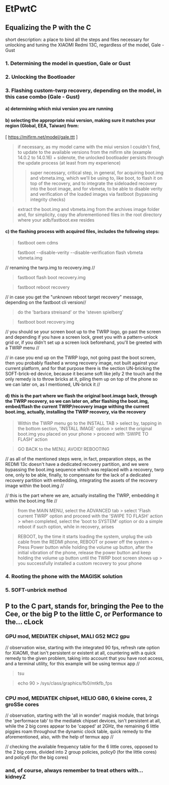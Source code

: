 # EtPwtC
## Equalizing the P with the C
short description: a place to bind all the steps and files necessary for unlocking and tuning the XIAOMI Redmi 13C, regardless of the model, Gale - Gust
### 1. Determining the model in question, Gale or Gust



### 2. Unlocking the Bootloader
### 3. Flashing custom-twrp recovery, depending on the model, in this case combo (Gale - Gust)
#### a) determining which miui version you are running

#### b) selecting the appropriate miui version, making sure it matches your region (Global, EEA, Taiwan) from:

[ https://mifirm.net/model/gale.ttt ]
> if necessary, as my model came with the miui version I couldn't find, to update to the available versions from the mifirm site (example 14.0.2 to 14.0.16) + sidenote, the unlocked bootloader persists through the update process (at least from my experience)
> > super necessary, critical step, in general, for acquiring boot.img and vbmeta.img, which we'll be using to, like boot, to flash it on top of the recovery, and to integrate the sideloaded recovery into the boot image, and for vbmeta, to be able to disable verity and verification of the loaded images via fastboot (bypassing integrity checks)

> extract the boot.img and vbmeta.img from the archives image folder and, for simplicity, copy the aforementioned files in the root directory where your adb/fastboot.exe resides

#### c) the flashing process with acquired files, includes the following steps:
> fastboot oem cdms

> fastboot --disable-verity --disable-verification flash vbmeta vbmeta.img

// renaming the twrp.img to recovery.img //

> fastboot flash boot recovery.img

> fastboot reboot recovery

// in case you get the "unknown reboot target recovery" message, depending on the fastboot cli version//

> do the 'barbara streisand' or the 'steven spielberg'

> fastboot boot recovery.img

// you should se your screen boot up to the TWRP logo, go past the screen and depending if you have a screen lock, greet you with a pattern-unlock grid or, if you didn't set up a screen lock beforehand, you'll be greeted with a TWRP menu //

// in case you end up on the TWRP logo, not going past the boot screen, then you probably flashed a wrong recovery image, not built against your current platform, and for that purpose there is the section UN-bricking the SOFT-brick-ed device, because it became soft like jelly 2 the touch and the only remedy is to throw bricks at it, piling them up on top of the phone so we can later on, as I mentioned, UN-brick it //


#### d) this is the part where we flash the original boot.image back, through the TWRP recovery, so we can later on, after flashing the boot.img, embed/flash the current TWRP/recovery image withing the current boot.img, actually, installing the TWRP recovery, via the recovery


> Within the TWRP menu go to the INSTALL TAB > select by, tapping in the bottom section, 'INSTALL IMAGE' option > select the original boot.img you placed on your phone > proceed with 'SWIPE TO FLASH' action

> GO BACK to the MENU, AVOID! REBOOTING


// as all of the mentioned steps were, in fact, preparation steps, as the REDMI 13c doesn't have a dedicated recovery partition, and we were bypassing the boot.img sequence which was replaced with a recovery, twrp one, only to be able, finally, to compensate for the lack of a dedicated recovery partition with embedding, integrating the assets of the recovery image within the boot.img //

// this is the part where we are, actually installing the TWRP, embedding it within the boot.img file //

> from the MAIN MENU, select the ADVANCED tab > select 'Flash current TWRP' option and proceed with the 'SWIPE TO FLASH' action > when completed, select the 'boot to SYSTEM' option or do a simple reboot if such option, while in recovery, arises

> REBOOT, by the time it starts loading the system, unplug the usb cable from the REDMI phone, REBOOT or power off the system > Press Power button while holding the volume up button, after the initial vibration of the phone, release the power button and keep holding the volume up button until the TWRP boot screen shows up > you successfully installed a custom recovery to your phone

### 4. Rooting the phone with the MAGISK solution
### 5. SOFT-unbrick method

## 
##
## P to the C part, stands for, bringing the Pee to the Cee, or the big P to the little C, or Performance to the... cLock

### GPU mod, MEDIATEK chipset, MALI G52 MC2 gpu
// observation wise, starting with the integrated 90 fps, refresh rate option for XIAOMI, that isn't persistent or existent at all, countering with a quick remedy to the given problem, taking into account that you have root access, and a terminal utility, for this example will be using termux app //

> tsu

> echo 90 > /sys/class/graphics/fb0/mtkfb_fps

##
### CPU mod, MEDIATEK chipset, HELIO G80, 6 kleine cores, 2 groSSe cores
// observation, starting with the 'all in wonder' magisk module, that brings the 'performace tab' to the mediatek chipset devices, isn't persistent at all, while the 2 big cores appear to be 'capped' at 2GHz, the remaining 6 little piggies roam throughout the dynamic clock table, quick remedy to the aforementioned, also, with the help of termux app //

// checking the available frequency table for the 6 little cores, opposed to the 2 big cores, divided into 2 group policies, policy0 (for the little cores) and policy6 (for the big cores)






### and, of course, always remember to treat others with... kidneyZ
